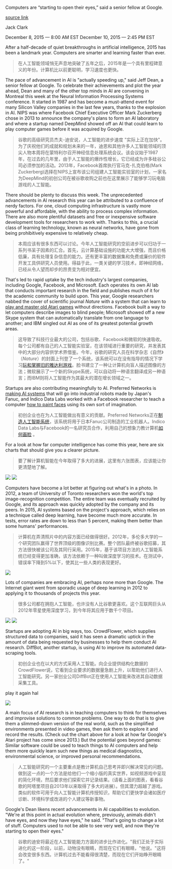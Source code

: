 Computers are “starting to open their eyes,” said a senior fellow at Google.

[source link](https://web.archive.org/web/20161123053855/https://www.bloomberg.com/news/articles/2015-12-08/why-2015-was-a-breakthrough-year-in-artificial-intelligence) 

Jack Clark

December 8, 2015 — 8:00 AM EST December 10, 2015 — 2:45 PM EST

After a half-decade of quiet breakthroughs in artificial intelligence, 2015 has been a landmark year. Computers are smarter and learning faster than ever.

> 在人工智能领域悄无声息地突破了五年之后，2015年是一个具有里程碑意义的年份。计算机比以前更聪明，学习速度也更快。

The pace of advancement in AI is "actually speeding up," said Jeff Dean, a senior fellow at Google. To celebrate their achievements and plot the year ahead, Dean and many of the other top minds in AI are convening in Montreal this week at the Neural Information Processing Systems conference. It started in 1987 and has become a must-attend event for many Silicon Valley companies in the last few years, thanks to the explosion in AI. NIPS was where Facebook Chief Executive Officer Mark Zuckerberg chose in 2013 to announce the company's plans to form an AI laboratory and where a startup named DeepMind showed off an AI that could learn to play computer games before it was acquired by Google.

> 谷歌的高级研究员杰夫-迪安说，人工智能的进步速度 "实际上正在加快"。为了庆祝他们的成就和规划未来的一年，迪恩和其他许多人工智能领域的顶尖人物本周将在蒙特利尔召开神经信息处理系统会议。该会议始于1987年，在过去的几年里，由于人工智能的爆炸性增长，它已经成为许多硅谷公司必须参加的活动。2013年，Facebook首席执行官马克-扎克伯格(Mark Zuckerberg)选择在NIPS上宣布该公司组建人工智能实验室的计划，一家名为DeepMind的初创公司在被谷歌收购之前也在这里展示了能够学习玩电脑游戏的人工智能。

There should be plenty to discuss this week. The unprecedented advancements in AI research this year can be attributed to a confluence of nerdy factors. For one, cloud computing infrastructure is vastly more powerful and affordable, with the ability to process complex information. There are also more plentiful datasets and free or inexpensive software development tools for researchers to work with. Thanks to this, a crucial class of learning technology, known as neural networks, have gone from being prohibitively expensive to relatively cheap.

> 本周应该有很多东西可以讨论。今年人工智能研究的空前进步可以归功于一系列书呆子因素的汇合。首先，云计算基础设施的功能大大增强，而且价格低廉，具有处理复杂信息的能力。还有更丰富的数据集和免费或廉价的软件开发工具供研究人员使用。得益于此，一类关键的学习技术，即神经网络，已经从令人望而却步的昂贵变为相对便宜。

That's led to rapid uptake by the tech industry's largest companies, including Google, Facebook, and Microsoft. Each operates its own AI lab that conducts important research in the field and publishes much of it for the academic community to build upon. This year, Google researchers nabbed the cover of scientific journal *Nature* with a system that can learn to [play and master old Atari games](https://web.archive.org/web/20161123053855/http://www.bloomberg.com/news/articles/2015-02-25/google-s-computers-learn-to-play-video-games-by-themselves) without directions. Facebook built a way to let computers describe images to blind people; Microsoft showed off a new Skype system that can automatically translate from one language to another; and IBM singled out AI as one of its greatest potential growth areas.

> 这导致了科技行业最大的公司，包括谷歌、Facebook和微软的快速吸收。每个公司都有自己的人工智能实验室，在该领域进行重要的研究，并发表其中的大部分内容供学术界借鉴。今年，谷歌的研究人员在科学杂志《自然》（*Nature*）的封面上刊登了一个系统，该系统可以在没有指导的情况下学习[玩和掌握旧的雅达利游戏](https://web.archive.org/web/20161123053855/http://www.bloomberg.com/news/articles/2015-02-25/google-s-computers-learn-to-play-video-games-by-themselves)。脸书建立了一种让计算机向盲人描述图像的方法；微软展示了一个新的Skype系统，可以自动将一种语言翻译成另一种语言；而IBM则将人工智能作为其最大的潜在增长领域之一。

Startups are also contributing meaningfully to AI. Preferred Networks is [making AI systems](https://web.archive.org/web/20161123053855/http://www.bloomberg.com/news/articles/2015-12-03/zero-to-expert-in-eight-hours-these-robots-can-learn-for-themselves) that will go into industrial robots made by Japan's Fanuc, and Indico Data Labs worked with a Facebook researcher to teach a computer [how to paint faces](https://web.archive.org/web/20161123053855/http://www.bloomberg.com/news/articles/2015-12-02/computers-learn-how-to-paint-whatever-you-tell-them-to) using its own sort of imagination.

> 初创企业也在为人工智能做出有意义的贡献。Preferred Networks正在[制造人工智能系统](https://web.archive.org/web/20161123053855/http://www.bloomberg.com/news/articles/2015-12-03/zero-to-expert-in-eight-hours-these-robots-can-learn-for-themselves)，该系统将用于日本Fanuc公司制造的工业机器人。Indico Data Labs与Facebook的一名研究员合作，利用自己的想象力教计算机[如何画脸](https://web.archive.org/web/20161123053855/http://www.bloomberg.com/news/articles/2015-12-02/computers-learn-how-to-paint-whatever-you-tell-them-to) 。

For a look at how far computer intelligence has come this year, here are six charts that should give you a clearer picture.

> 要了解计算机智能在今年取得了多大的进展，这里有六张图表，应该能让你更清楚地了解。



<img src="../reference pics/error drop down.png">



<img src="../reference pics/al learns to pin.png">

Computers have become a lot better at figuring out what's in a photo. In 2012, a team of University of Toronto researchers won the world's top image-recognition competition. The entire team was eventually recruited by Google, and its approach was quickly adopted by the company and its peers. In 2015, AI systems based on the project's approach, which relies on a technique called deep learning, have become much more accurate. In tests, error rates are down to less than 5 percent, making them better than some humans' performances.

> 计算机在弄清照片中的内容方面已经做得很好。2012年，多伦多大学的一个研究团队赢得了世界顶级的图像识别比赛。整个团队最终被谷歌招募，其方法很快被该公司及其同行采用。2015年，基于该项目方法的人工智能系统已经变得更加准确，该方法依赖于一种叫做深度学习的技术。在测试中，错误率下降到5%以下，使其比一些人类的表现更好。



<img src="../reference pics/ai takes off at goole.png">

Lots of companies are embracing AI, perhaps none more than Google. The Internet giant went from sporadic usage of deep learning in 2012 to applying it to thousands of projects this year.

> 很多公司都在拥抱人工智能，也许没有人比谷歌更喜欢。这个互联网巨头从2012年零星使用深度学习，到今年将其应用于数千个项目。



<img src="../reference pics/companies buy more data to build ai systems.png">



<img src="../reference pics/computers get better at browsing the web with ai.png">

Startups are adopting AI in big ways, too. CrowdFlower, which supplies structured data to companies, said it has seen a dramatic uptick in the amount of data being requested by businesses to help them conduct AI research. DiffBot, another startup, is using AI to improve its automated data-scraping tools.

> 初创企业也在以大的方式采用人工智能。向企业提供结构化数据的CrowdFlower说，它看到企业要求的数据量急剧上升，以帮助他们进行人工智能研究。另一家创业公司DiffBot正在使用人工智能来改进其自动数据采集工具。

play it again hal

<img src="../reference pics/play it again hal.png">

A main focus of AI research is in teaching computers to think for themselves and improvise solutions to common problems. One way to do that is to give them a slimmed-down version of the real world, such as the simplified environments presented in video games, then ask them to explore it and record the results. (Check out the chart above for a look at how far Google's Atari project has come since 2013.) But the potential goes beyond games: Similar software could be used to teach things to AI computers and help them more quickly learn such new things as medical diagnostics, environmental science, or improved personal recommendations.

> 人工智能研究的一个主要重点是教计算机自己思考并即兴解决常见的问题。做到这一点的一个方法是给他们一个缩小版的真实世界，如视频游戏中呈现的简化环境，然后要求他们探索它并记录结果。(请看上面的图表，看看谷歌的阿塔里项目自2013年以来取得了多大的进展）。但其潜力超越了游戏。类似的软件可用于向人工智能计算机传授知识，帮助它们更快学会诸如医疗诊断、环境科学或改进的个人建议等新事物。

Google's Dean likens recent advancements in AI capabilities to evolution. "We're at this point in actual evolution where, previously, animals didn't have eyes, and now they have eyes," he said. "That's going to change a lot of stuff. Computers used to not be able to see very well, and now they're starting to open their eyes."

> 谷歌的迪安将最近在人工智能能力方面的进步比作进化。"我们正处于实际进化的这一阶段，以前，动物没有眼睛，而现在它们有眼睛，"他说。"这将会改变很多东西。计算机过去不能看得很清楚，而现在它们开始睁开眼睛了。"

